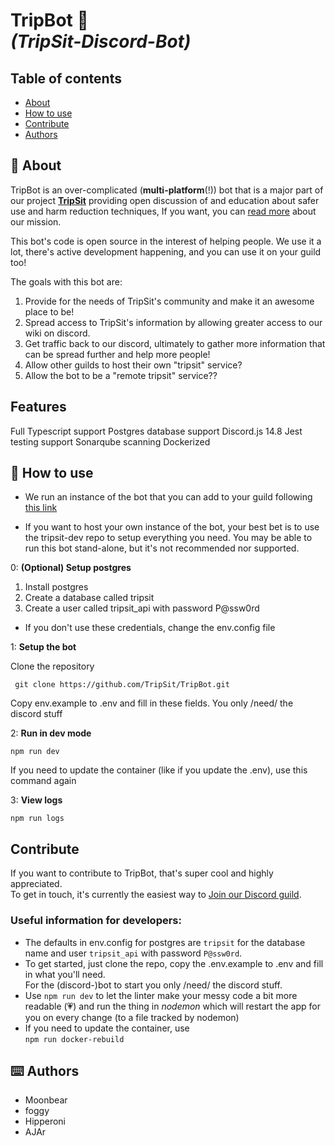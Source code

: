 # TripBot 🤖 <br>*(TripSit-Discord-Bot)*

## Table of contents 
+ [About](#about)
+ [How to use](#how-to-use)
+ [Contribute](#contribute)
+ [Authors](#contributors)


## 🧐 About
TripBot is an over-complicated (**multi-platform**(!)) bot that is a major part of our project **[TripSit](https://tripsit.me)** providing open discussion of and education about safer use and harm reduction techniques, If you want, you can [read more](https://tripsit.me/about/) about our mission. 

This bot's code is open source in the interest of helping people. We use it a lot, there's active development happening, and you can use it on your guild too!

The goals with this bot are:
1) Provide for the needs of TripSit's community and make it an awesome place to be!
2) Spread access to TripSit's information by allowing greater access to our wiki on discord.
3) Get traffic back to our discord, ultimately to gather more information that can be spread further and help more people!
4) Allow other guilds to host their own "tripsit" service?
5) Allow the bot to be a "remote tripsit" service??

## Features
Full Typescript support
Postgres database support
Discord.js 14.8
Jest testing support
Sonarqube scanning
Dockerized

## 🎈 How to use 
+ We run an instance of the bot that you can add to your guild following [this link](https://discord.com/api/oauth2/authorize?client_id=957780726806380545&permissions=18432&scope=bot%20applications.commands)

+ If you want to host your own instance of the bot, your best bet is to use the tripsit-dev repo to setup everything you need. You may be able to run this bot stand-alone, but it's not recommended nor supported.

0: **(Optional) Setup postgres**
1) Install postgres
2) Create a database called tripsit
3) Create a user called tripsit_api with password P@ssw0rd
- If you don't use these credentials, change the env.config file

1: **Setup the bot**

Clone the repository

``` git clone https://github.com/TripSit/TripBot.git```

Copy env.example to .env and fill in these fields. You only /need/ the discord stuff

2: **Run in dev mode** 

```npm run dev```

If you need to update the container (like if you update the .env), use this command again

3: **View logs**

```npm run logs```

## Contribute

If you want to contribute to TripBot, that's super cool and highly appreciated.<br>To get in touch, it's currently the easiest way to [Join our Discord guild](https://discord.gg/tripsit). 

### Useful information for developers: 
- The defaults in env.config for postgres are ```tripsit``` for the database name and user ```tripsit_api``` with password ```P@ssw0rd```. 
- To get started, just clone the repo, copy the .env.example to .env and fill in what you'll need.<br>For the (discord-)bot to start you only /need/ the discord stuff. 
- Use ```npm run dev``` to let the linter make your messy code a bit more readable (💗) and run the thing in *nodemon* which will restart the app for you on every change (to a file tracked by nodemon) 
- If you need to update the container, use<br>
```npm run docker-rebuild```
## ⌨️ Authors 
- Moonbear
- foggy
- Hipperoni 
- AJAr